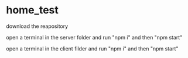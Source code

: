 # home_test
download the reapository

open a terminal in the server folder and run "npm i" and then "npm start"

open a terminal in the client filder and run "npm i" and then "npm start"
